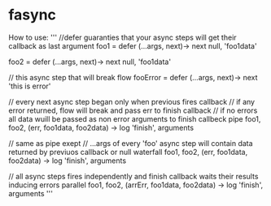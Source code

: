 fasync
======


How to use:
'''
//defer guaranties that your async steps will get their callback as last argument
foo1 = defer (...args, next)->
    next null, 'foo1data'

foo2 = defer (...args, next)->
    next null, 'foo1data'

// this async step that will break flow
fooError = defer (...args, next)->
    next 'this is error'

// every next async step began only when previous fires callback
// if any error returned, flow will break and pass err to finish callback
// if no errors all data wuill be passed as non error arguments to finish callbeck
pipe foo1, foo2, (err, foo1data, foo2data) ->
    log 'finish', arguments

// same as pipe exept
// ...args of every 'foo' async step will contain data returned by previuos callback or null
waterfall foo1, foo2, (err, foo1data, foo2data) ->
    log 'finish', arguments

// all async steps fires independently and finish callback waits their results inducing errors
parallel foo1, foo2, (arrErr, foo1data, foo2data) ->
    log 'finish', arguments
'''